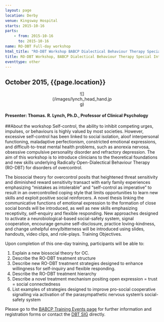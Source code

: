 ```yaml
---
layout: page
location: Derby
venue: Kingsway Hospital
starts: 2015-10-16
parts:
    - from: 2015-10-16
      to: 2015-10-16
name: RO-DBT Full-day workshop
html_title: "RO-DBT Workshop BABCP Dialectical Behaviour Therapy Special Interest Group: Radically Open Dialectical Behavior Therapy (RO-DBT) for disorders of overcontrol"
title: RO-DBT Workshop, BABCP Dialectical Behaviour Therapy Special Interest Group
eventtype: other
---
```


## October 2015, {{page.location}}

<center>
<div markdown="1" style="width:200px;">
![](/images/lynch_head_hand.jpg)
</div>
</center>

#### Presenter: Thomas. R. Lynch, Ph.D., Professor of Clinical Psychology

##About the workshop
Self-control, the ability to inhibit competing urges, impulses, or behaviours is highly valued by most societies. However, excessive self-control has been linked to social isolation, aloof interpersonal functioning, maladaptive perfectionism, constricted emotional expressions, and difficult-to-treat mental health problems, such as anorexia nervosa, obsessive compulsive personality disorder and refractory depression. The aim of this workshop is to introduce clinicians to the theoretical foundations and new skills underlying Radically Open-Dialectical Behaviour Therapy (RO-DBT) for disorders of overcontrol.

The biosocial theory for overcontrol posits that heightened threat sensitivity and diminished reward sensitivity transact with early family experiences emphasizing “mistakes as intolerable” and “self-control as imperative” to result in an overcontrolled coping style that limits opportunities to learn new skills and exploit positive social reinforcers. A novel thesis linking the communicative functions of emotional expression to the formation of close social bonds will be introduced, as well as new skills emphasizing receptivity, self-enquiry and flexible responding. New approaches designed to activate a neurobiological-based social-safety system, signal cooperation, encourage genuine self-disclosure, practice loving-kindness, and change unhelpful envy/bitterness will be introduced using slides, handouts, video clips, and role-plays. 
Training Objectives.

Upon completion of this one-day training, participants will be able to:

1.	Explain a new biosocial theory for OC.
2.	Describe the RO-DBT treatment structure
3.	Describe new RO-DBT treatment strategies designed to enhance willingness for self-inquiry and flexible responding.
4.	Describe the RO-DBT treatment hierarchy
5.	Describe a novel treatment mechanism positing open expression = trust = social connectedness
6.	List examples of strategies designed to improve pro-social cooperative signalling via activation of the parasympathetic nervous system’s social-safety system


Please go to the [BABCP Training Events page](http://www.babcp.com/Training/Events.aspx) for further information and registration forms or contact the [DBT SIG](mailto:dbt-sig@babcp.com) directly.
